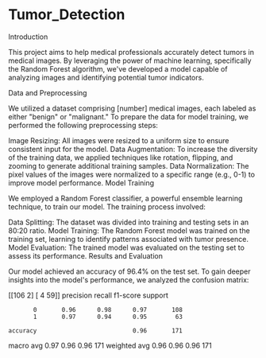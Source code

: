 # Tumor_Detection

Introduction

This project aims to help medical professionals accurately detect tumors in medical images. By leveraging the power of machine learning, specifically the Random Forest algorithm, we've developed a model capable of analyzing images and identifying potential tumor indicators.

Data and Preprocessing

We utilized a dataset comprising [number] medical images, each labeled as either "benign" or "malignant." To prepare the data for model training, we performed the following preprocessing steps:

Image Resizing: All images were resized to a uniform size to ensure consistent input for the model.
Data Augmentation: To increase the diversity of the training data, we applied techniques like rotation, flipping, and zooming to generate additional training samples.
Data Normalization: The pixel values of the images were normalized to a specific range (e.g., 0-1) to improve model performance.
Model Training

We employed a Random Forest classifier, a powerful ensemble learning technique, to train our model. The training process involved:

Data Splitting: The dataset was divided into training and testing sets in an 80:20 ratio.
Model Training: The Random Forest model was trained on the training set, learning to identify patterns associated with tumor presence.
Model Evaluation: The trained model was evaluated on the testing set to assess its performance.
Results and Evaluation

Our model achieved an accuracy of 96.4% on the test set. To gain deeper insights into the model's performance, we analyzed the confusion matrix:

[[106   2]
 [  4  59]]
              precision    recall  f1-score   support

           0       0.96      0.98      0.97       108
           1       0.97      0.94      0.95        63

    accuracy                           0.96       171
   macro avg       0.97      0.96      0.96       171
weighted avg       0.96      0.96      0.96       171
